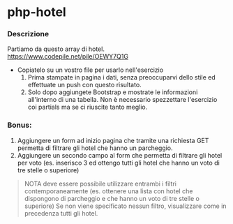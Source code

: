 # php-hotel
### Descrizione
Partiamo da questo array di hotel. https://www.codepile.net/pile/OEWY7Q1G

- Copiatelo su un vostro file per usarlo nell'esercizio
    1. Prima stampate in pagina i dati, senza preoccuparvi dello stile ed effettuate un push con questo risultato.
    2. Solo dopo aggiungete Bootstrap e mostrate le informazioni all'interno di una tabella.
Non è necessario spezzettare l'esercizio coi partials ma se ci riuscite tanto meglio.

### Bonus:
1.  Aggiungere un form ad inizio pagina che tramite una richiesta GET permetta di filtrare gli hotel che hanno un parcheggio.
2.  Aggiungere un secondo campo al form che permetta di filtrare gli hotel per voto (es. inserisco 3 ed ottengo tutti gli hotel che hanno un voto di tre stelle o superiore)

>NOTA deve essere possibile utilizzare entrambi i filtri contemporaneamente (es. ottenere una lista con hotel che dispongono di parcheggio e che hanno un voto di tre stelle o superiore)
Se non viene specificato nessun filtro, visualizzare come in precedenza tutti gli hotel.

